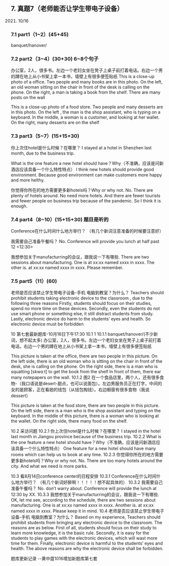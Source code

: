 
## 7.	真题7（老师能否让学生带电子设备）
2021. 10/16
### 7.1	part1（1~2）(45+45)
banquet/hanover/
 
 
### 7.2	part2（3~4）(30+30) 6~8个句子
 
办公室，2人，很多书。左边一个老妇女坐在凳子上桌子前打着电话。右边一个男的蹲在地上从小书架上拿一本书，墙壁上有很多便签贴纸
This is a close-up photo of a office. Two people and many books are in this photo. 
On the left, an old woman sitting on the chair in front of the desk is calling on the phone. On the right, a man is taking a book from the shelf. There are many posts on the wall
 
This is a close-up photo of a food store.  Two people and many desserts are in this photo. 
On the left , the man is the shop assistant, who is typing on a keyboard. 
In the middle, a woman is a customer, and looking at her wallet.
On the right, many desserts are on the shelf
### 7.3	part3（5~7）(15+15+30)
 
你上次住hotel是什么时候？在哪里？
I stayed at a hotel in Shenzhen last month, due to the business trip.

 
What is the one feature a new hotel should have？Why（不准确，应该是问新酒店应该具备一个什么特性特点）
I think new hotels should provide good environment. 
Because good environment can make customers more happy and more helthy.

 
你觉得你所在的地方需要更多新hotels吗？Why or why not.
No. There are plenty of hotels around. No need more hotels. And there are fewer tourists and fewer people on business trip because of the pandemic. So I think it is enough.
### 7.4	part4（8~10）(15+15+30) 题目是听的
 
Conference在什么时间什么地方举行？
（有几个新词注意准备的时候要注意好）

我需要自己准备午餐吗？
No. Conference will provide you lunch at half past 12 <12:30>

我想参加关于manufacturring的会议，跟我说一下有哪些.
There are two sessions about manufacturing. 
One is at xx:xx named xxxx  in xxxx. 
The other is. at xx:xx named xxxx  in xxxx.
Please remember.
### 7.5	part5（11）(60)
 
老师是否应该禁止学生带电子设备-手机 电脑到教室？为什么？
Teachers should prohibit students taking electronic device to the classroom , due to the following three reasons
Firstly, students should focus on their studies, spend no more time on these devices. 
Secondly, even the students do not use smart phone or something else, it still distract students from study. 
Lastly, electronic device do harm to the students’ eyes and health.
So electronic device must be forbidden






10	第七套最新题库-10月16日下午17:30
10.1	1
10.1.1	banquet/hanover/(不少新词，想不起太多)
办公室，2人，很多书。左边一个老妇女坐在凳子上桌子前打着电话。右边一个男的蹲在地上从小书架上拿一本书，墙壁上有很多便签贴纸
 
This picture is taken at the office, there are two people in this picture.
On the left side, there is an old woman who is sitting on the chair in front of the desk, she is calling on the phone.
On the right side, there is a man who is squatting [skwɑːt] to get the book from the shelf 
In front of them, there ear many notepapers on the wall. 
10.1.2	图2
在一个食品店里，两个人，还有很多食物-（我口语说是desert-甜点，也可以说面包）。左边男服务员正在打字，中间的女的是顾客，正在看她的钱包（从钱包掏钱）。右边橱窗有很多食物（我说dessert）
 
This picture is taken at the food store, there are two people in this picture.
On the left side, there is a man who is the shop assistant and typing on the keyboard.
In the middle of this picture, there is a woman who is looking at the wallet.
On the right side, there many food on the shelf.

10.2	采访问题
10.2.1	你上次住hotel是什么时候？在哪里？
I stayed in the hotel last month in Jiangsu province because of the business trip.
10.2.2	What is the one feature a new hotel should have？Why（不准确，应该是问新酒店应该具备一个什么特性特点）
One feature for a new hotel should have many rooms which can help us to book at any time.
10.2.3	你觉得你所在的地方需要更多新hotels吗？Why or why not.
No. There are too many hotels around the city. And what we need is more parks.

10.3	看8月14日conference center的日程安排
10.3.1	Conference在什么时间什么地方举行？
（有几个新词好醉啊！！！！！想不起具体的）
10.3.2	我需要自己准备午餐吗？
No. don’t warry about. Conference will provide the lunch at 12:30 by XX.
10.3.3	我想参加关于manufacturring的会议，跟我说一下有哪些.
OK, let me see, according to the schedule, there are two sessions about manufacturing. One is at xx:xx named xxxx  in xxxx. Another is. at xx:xx named xxxx  in xxxx. Please keep it in mind.
10.4	老师是否应该禁止学生带电子设备-手机 电脑到教室？为什么？
Based on my experience, Teachers should prohibit students from bringing any electronic device to the classroom. The reasons are as below.
First of all, students should focus on their study to learn more knowledge, it is the basic rule. 
Secondly, it is easy for the students to play games with the electronic devices, which will wast more time for them.
Finally, electronic device is harmful to the students’ eyes and health.
The above reasons are why the electronic device shall be forbidden.

题库更新记录
--黄中霆1016增加新题库第七套

